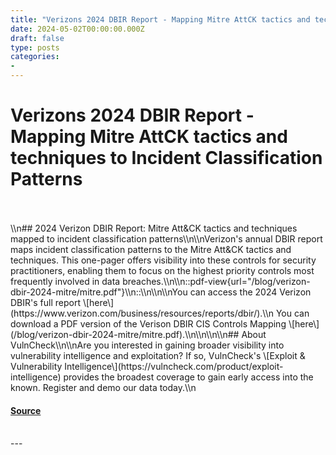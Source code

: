 ```yaml
---
title: "Verizons 2024 DBIR Report - Mapping Mitre AttCK tactics and techniques to Incident Classification Patterns"
date: 2024-05-02T00:00:00.000Z
draft: false
type: posts
categories: 
- 
---
```

# Verizons 2024 DBIR Report - Mapping Mitre AttCK tactics and techniques to Incident Classification Patterns

<br/>

<br/>
\\n## 2024 Verizon DBIR Report: Mitre Att&CK tactics and techniques mapped to incident classification patterns\\n\\nVerizon's annual DBIR report maps incident classification patterns to the Mitre Att&CK tactics and techniques. This one-pager offers visibility into these controls for security practitioners, enabling them to focus on the highest priority controls most frequently involved in data breaches.\\n\\n::pdf-view{url="/blog/verizon-dbir-2024-mitre/mitre.pdf"}\\n::\\n\\n\\nYou can access the 2024 Verizon DBIR's full report \[here\](https://www.verizon.com/business/resources/reports/dbir/).\\n  
You can download a PDF version of the Verison DBIR CIS Controls Mapping \[here\](/blog/verizon-dbir-2024-mitre/mitre.pdf).\\n\\n\\n\\n## About VulnCheck\\n\\nAre you interested in gaining broader visibility into vulnerability intelligence and exploitation? If so, VulnCheck's \[Exploit & Vulnerability Intelligence\](https://vulncheck.com/product/exploit-intelligence) provides the broadest coverage to gain early access into the known. Register and demo our data today.\\n

#### [Source](https://vulncheck.com/blog/verizon-dbir-2024-mitre)

<br/>
---
